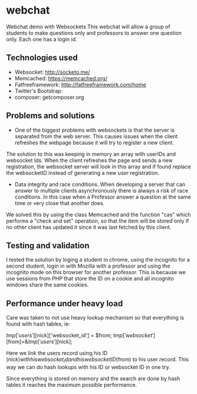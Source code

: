 # webchat
Webchat demo with Websockets
This webchat will allow a group of students to make questions only and professors to answer one question only.
Each one has a login id.

## Technologies used

* Websocket:  http://socketo.me/
* Memcached: https://memcached.org/
* Fatfreeframework: http://fatfreeframework.com/home
* Twitter's Bootstrap: 
* composer: getcomposer.org

## Problems and solutions

* One of the biggest problems with websockets is that the server is separated from the web server.
This causes issues when the client refreshes the webpage because it will try to register a new client.

The solution to this was keeping in memory an array with userIDs and websocket Ids.
When the client refreshes the page and sends a new registration, the websocket server will look in this array and 
if found replace the websocketID instead of generating a new user registration.

* Data integrity and race conditions.
When developing a server that can answer to multiple clients asynchronously there is always a risk of race conditions.
In this case when a Professor answer a question at the same time or very close that another does.

We solved this by using the class Memcached and the function "cas" which performs a "check and set" operation, 
so that the item will be stored only if no other client has updated it since it was last fetched by this client.

## Testing and validation
I tested the solution by loging a student in chrome, using the incognito for a second student, login in with Mozilla with a professor and using 
the incognito mode on this browser for another professor.
This is because we use sessions from PHP that store the ID on a cookie and all incognito windows share the same cookies.

## Performance under heavy load
Care was taken to not use heavy lookup mechanism so that everything is found with hash tables,
ie:

$tmp['users'][$nick]['websocket_id'] = $from;
$tmp['websocket'][$from]=&$tmp['users'][$nick];

Here we link the users record using his ID ($nick) with his websocket_id and his websocket ID ($from) to his user record.
This way we can do hash lookups with his ID or websocket ID in one try.

Since everything is stored on memory and the search are done by hash tables it reaches the maximum possible performance.



